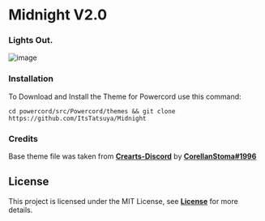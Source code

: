 # Midnight V2.0
### Lights Out.
![image](https://user-images.githubusercontent.com/87627258/154120256-c4d9f129-b696-4dc9-b4ec-a1fcb16a6900.png)
### Installation
To Download and Install the Theme for Powercord use this command:
```
cd powercord/src/Powercord/themes && git clone https://github.com/ItsTatsuya/Midnight
```
### Credits
Base theme file was taken from [**Crearts-Discord**](https://github.com/CorellanStoma/CreArts-Discord) by [**CorellanStoma#1996**](https://github.com/CorellanStoma)
## License
This project is licensed under the MIT License, see [**License**](https://raw.githubusercontent.com/ItsTatsuya/Midnight/master/License.md) for more details.
